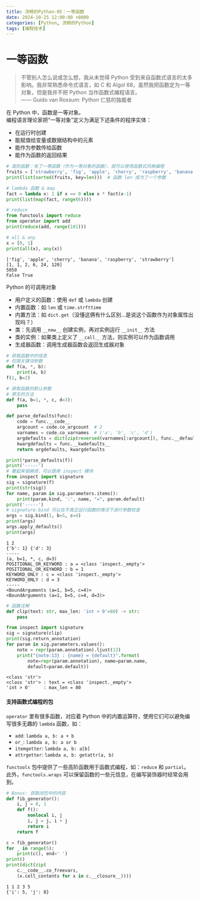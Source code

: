 ```yaml
---
title: 流畅的Python-05：一等函数
date: 2024-10-25 12:00:00 +0800
categories: [Python, 流畅的Python]
tags: [编程技术]
---
```

# 一等函数

> 不管别人怎么说或怎么想，我从未觉得 Python 受到来自函数式语言的太多影响。我非常熟悉命令式语言，如 C 和 Algol 68，虽然我把函数定为一等对象，但是我并不把 Python 当作函数式编程语言。  
> —— Guido van Rossum: Python 仁慈的独裁者

在 Python 中，函数是一等对象。  
编程语言理论家把“一等对象”定义为满足下述条件的程序实体：
* 在运行时创建
* 能赋值给变量或数据结构中的元素
* 能作为参数传给函数
* 能作为函数的返回结果


```python
# 高阶函数：有了一等函数（作为一等对象的函数），就可以使用函数式风格编程
fruits = ['strawberry', 'fig', 'apple', 'cherry', 'raspberry', 'banana']
print(list(sorted(fruits, key=len)))  # 函数 len 成为了一个参数

# lambda 函数 & map
fact = lambda x: 1 if x == 0 else x * fact(x-1)
print(list(map(fact, range(6))))

# reduce
from functools import reduce
from operator import add
print(reduce(add, range(101)))

# all & any
x = [0, 1]
print(all(x), any(x))
```

    ['fig', 'apple', 'cherry', 'banana', 'raspberry', 'strawberry']
    [1, 1, 2, 6, 24, 120]
    5050
    False True


Python 的可调用对象
* 用户定义的函数：使用 `def` 或 `lambda` 创建
* 内置函数：如 `len` 或 `time.strfttime`
* 内置方法：如 `dict.get`（没懂这俩有什么区别…是说这个函数作为对象属性出现吗？）
* 类：先调用 `__new__` 创建实例，再对实例运行 `__init__` 方法
* 类的实例：如果类上定义了 `__call__` 方法，则实例可以作为函数调用
* 生成器函数：调用生成器函数会返回生成器对象


```python
# 获取函数中的信息
# 仅限关键词参数
def f(a, *, b):
    print(a, b)
f(1, b=2)

# 获取函数的默认参数
# 原生的方法
def f(a, b=1, *, c, d=3):
    pass

def parse_defaults(func):
    code = func.__code__
    argcount = code.co_argcount  # 2
    varnames = code.co_varnames  # ('a', 'b', 'c', 'd')
    argdefaults = dict(zip(reversed(varnames[:argcount]), func.__defaults__))
    kwargdefaults = func.__kwdefaults__
    return argdefaults, kwargdefaults

print(*parse_defaults(f))
print('-----')
# 看起来很麻烦，可以使用 inspect 模块
from inspect import signature
sig = signature(f)
print(str(sig))
for name, param in sig.parameters.items():
    print(param.kind, ':', name, "=", param.default)
print('-----')
# signature.bind 可以在不真正运行函数的情况下进行参数检查
args = sig.bind(1, b=5, c=4)
print(args)
args.apply_defaults()
print(args)
```

    1 2
    {'b': 1} {'d': 3}
    -----
    (a, b=1, *, c, d=3)
    POSITIONAL_OR_KEYWORD : a = <class 'inspect._empty'>
    POSITIONAL_OR_KEYWORD : b = 1
    KEYWORD_ONLY : c = <class 'inspect._empty'>
    KEYWORD_ONLY : d = 3
    -----
    <BoundArguments (a=1, b=5, c=4)>
    <BoundArguments (a=1, b=5, c=4, d=3)>



```python
# 函数注解
def clip(text: str, max_len: 'int > 0'=80) -> str:
    pass

from inspect import signature
sig = signature(clip)
print(sig.return_annotation)
for param in sig.parameters.values():
    note = repr(param.annotation).ljust(13)
    print("{note:13} : {name} = {default}".format(
        note=repr(param.annotation), name=param.name,
        default=param.default))
```

    <class 'str'>
    <class 'str'> : text = <class 'inspect._empty'>
    'int > 0'     : max_len = 80


#### 支持函数式编程的包
`operator` 里有很多函数，对应着 Python 中的内置运算符，使用它们可以避免编写很多无趣的 `lambda` 函数，如：
* `add`: `lambda a, b: a + b`
* `or_`: `lambda a, b: a or b`
* `itemgetter`: `lambda a, b: a[b]`
* `attrgetter`: `lambda a, b: getattr(a, b)`

`functools` 包中提供了一些高阶函数用于函数式编程，如：`reduce` 和 `partial`。  
此外，`functools.wraps` 可以保留函数的一些元信息，在编写装饰器时经常会用到。



```python
# Bonus: 获取闭包中的内容
def fib_generator():
    i, j = 0, 1
    def f():
        nonlocal i, j
        i, j = j, i + j
        return i
    return f

c = fib_generator()
for _ in range(5):
    print(c(), end=' ')
print()
print(dict(zip(
    c.__code__.co_freevars,
    (x.cell_contents for x in c.__closure__))))
```

    1 1 2 3 5 
    {'i': 5, 'j': 8}

